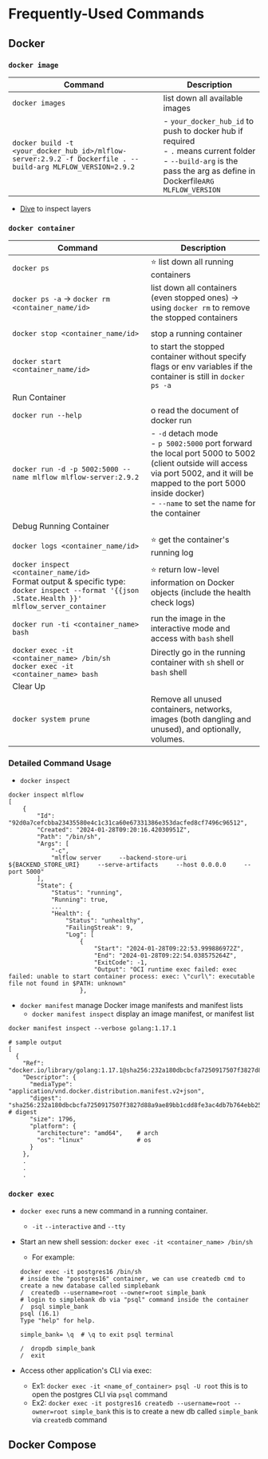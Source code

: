 # Frequently-Used Commands

## Docker

### `docker image`

| Command                                                                                                      | Description                                                                                                                                                               |
| ------------------------------------------------------------------------------------------------------------ | ------------------------------------------------------------------------------------------------------------------------------------------------------------------------- |
| `docker images`                                                                                              | list down all available images                                                                                                                                            |
| `docker build -t <your_docker_hub_id>/mlflow-server:2.9.2 -f Dockerfile . --build-arg MLFLOW_VERSION=2.9.2 ` | - `your_docker_hub_id` to push to docker hub if required<br>- `.` means current folder<br>- `--build-arg` is the pass the arg as define in Dockerfile`ARG MLFLOW_VERSION` |

- [Dive](https://github.com/wagoodman/dive) to inspect layers

### `docker container`

| Command                                                                                                                                            | Description                                                                                                                                                                                                                     |
| -------------------------------------------------------------------------------------------------------------------------------------------------- | ------------------------------------------------------------------------------------------------------------------------------------------------------------------------------------------------------------------------------- |
| `docker ps`                                                                                                                                        | :star: list down all running containers                                                                                                                                                                                         |
| `docker ps -a` &#8594; `docker rm <container_name/id>`                                                                                             | list down all containers (even stopped ones) &#8594; using `docker rm` to remove the stopped containers                                                                                                                         |
|                                                                                                                                                    |                                                                                                                                                                                                                                 |
| `docker stop <container_name/id>`                                                                                                                  | stop a running container                                                                                                                                                                                                        |
| `docker start <container_name/id>`                                                                                                                 | to start the stopped container without specify flags or env variables if the container is still in `docker ps -a`                                                                                                               |
| Run Container                                                                                                                                      |                                                                                                                                                                                                                                 |
| `docker run --help`                                                                                                                                | o read the document of docker run                                                                                                                                                                                               |
| `docker run -d -p 5002:5000 --name mlflow mlflow-server:2.9.2`                                                                                     | - `-d` detach mode<br>- `p 5002:5000` port forward the local port 5000 to 5002 (client outside will access via port 5002, and it will be mapped to the port 5000 inside docker)<br>- `--name` to set the name for the container |
| Debug Running Container                                                                                                                            |                                                                                                                                                                                                                                 |
| `docker logs <container_name/id>`                                                                                                                  | :star: get the container's running log                                                                                                                                                                                          |
| `docker inspect <container_name/id>`<br>Format output & specific type: `docker inspect --format '{{json .State.Health }}' mlflow_server_container` | :star: return low-level information on Docker objects (include the health check logs)                                                                                                                                           |
| `docker run -ti <container_name> bash`                                                                                                             | run the image in the interactive mode and access with `bash` shell                                                                                                                                                              |
| `docker exec -it <container_name> /bin/sh`<br>`docker exec -it <container_name> bash`                                                              | Directly go in the running container with `sh` shell or `bash` shell                                                                                                                                                            |
| Clear Up                                                                                                                                           |                                                                                                                                                                                                                                 |
| `docker system prune`                                                                                                                              | Remove all unused containers, networks, images (both dangling and unused), and optionally, volumes.                                                                                                                             |

### Detailed Command Usage

- `docker inspect`

```shell
docker inspect mlflow
[
    {
        "Id": "92d0a7cefcbba23435580e4c1c31ca60e67331386e353dacfed8cf7496c96512",
        "Created": "2024-01-28T09:20:16.42030951Z",
        "Path": "/bin/sh",
        "Args": [
            "-c",
            "mlflow server     --backend-store-uri ${BACKEND_STORE_URI}     --serve-artifacts     --host 0.0.0.0     --port 5000"
        ],
        "State": {
            "Status": "running",
            "Running": true,
            ...
            "Health": {
                "Status": "unhealthy",
                "FailingStreak": 9,
                "Log": [
                    {
                        "Start": "2024-01-28T09:22:53.999886972Z",
                        "End": "2024-01-28T09:22:54.038575264Z",
                        "ExitCode": -1,
                        "Output": "OCI runtime exec failed: exec failed: unable to start container process: exec: \"curl\": executable file not found in $PATH: unknown"
                    },
```

- `docker manifest` manage Docker image manifests and manifest lists
  - `docker manifest inspect` display an image manifest, or manifest list

```shell
docker manifest inspect --verbose golang:1.17.1

# sample output
[
  {
    "Ref": "docker.io/library/golang:1.17.1@sha256:232a180dbcbcfa7250917507f3827d88a9ae89bb1cdd8fe3ac4db7b764ebb25a",
    "Descriptor": {
      "mediaType": "application/vnd.docker.distribution.manifest.v2+json",
      "digest": "sha256:232a180dbcbcfa7250917507f3827d88a9ae89bb1cdd8fe3ac4db7b764ebb25a", # digest
      "size": 1796,
      "platform": {
        "architecture": "amd64",    # arch
        "os": "linux"               # os
      }
    },
    .
    .
    .

```

### `docker exec`

- `docker exec` runs a new command in a running container.
  - `-it` `--interactive` and `--tty`
- Start an new shell session: `docker exec -it <container_name> /bin/sh`

  - For example:

  ```Shell
  docker exec -it postgres16 /bin/sh
  # inside the "postgres16" container, we can use createdb cmd to create a new database called simplebank
  /  createdb --username=root --owner=root simple_bank
  # login to simplebank db via "psql" command inside the container
  /  psql simple_bank
  psql (16.1)
  Type "help" for help.

  simple_bank= \q  # \q to exit psql terminal

  /  dropdb simple_bank
  /  exit

  ```

- Access other application's CLI via exec:
  - Ex1: `docker exec -it <name_of_container> psql -U root` this is to open the postgres CLI via `psql` command
  - Ex2: `docker exec -it postgres16 createdb --username=root --owner=root simple_bank` this is to create a new db called `simple_bank` via `createdb` command

## Docker Compose
